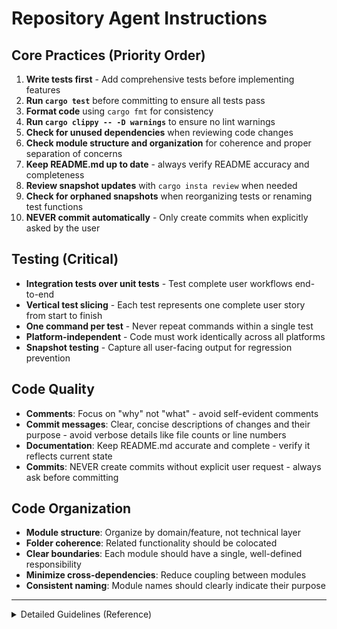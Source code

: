 # Repository Agent Instructions

## Core Practices (Priority Order)

1. **Write tests first** - Add comprehensive tests before implementing features
2. **Run `cargo test`** before committing to ensure all tests pass
3. **Format code** using `cargo fmt` for consistency
4. **Run `cargo clippy -- -D warnings`** to ensure no lint warnings
5. **Check for unused dependencies** when reviewing code changes
6. **Check module structure and organization** for coherence and proper separation of concerns
7. **Keep README.md up to date** - always verify README accuracy and completeness
8. **Review snapshot updates** with `cargo insta review` when needed
9. **Check for orphaned snapshots** when reorganizing tests or renaming test functions
10. **NEVER commit automatically** - Only create commits when explicitly asked by the user

## Testing (Critical)

- **Integration tests over unit tests** - Test complete user workflows end-to-end
- **Vertical test slicing** - Each test represents one complete user story from start to finish
- **One command per test** - Never repeat commands within a single test
- **Platform-independent** - Code must work identically across all platforms
- **Snapshot testing** - Capture all user-facing output for regression prevention

## Code Quality

- **Comments**: Focus on "why" not "what" - avoid self-evident comments
- **Commit messages**: Clear, concise descriptions of changes and their purpose - avoid verbose details like file counts or line numbers
- **Documentation**: Keep README.md accurate and complete - verify it reflects current state
- **Commits**: NEVER create commits without explicit user request - always ask before committing

## Code Organization

- **Module structure**: Organize by domain/feature, not technical layer
- **Folder coherence**: Related functionality should be colocated
- **Clear boundaries**: Each module should have a single, well-defined responsibility
- **Minimize cross-dependencies**: Reduce coupling between modules
- **Consistent naming**: Module names should clearly indicate their purpose

---

<details>
<summary>Detailed Guidelines (Reference)</summary>

### Test Architecture
- **Integration tests over unit tests** - Test complete user workflows end-to-end
- **Vertical test slicing** - Each test covers one complete user story from input to output
- **Test organization by user workflow** - Group tests by command, not by technical concern
- **One command per test** - Never execute the same command multiple times within a single test
- **Unique test scenarios** - The same command with identical preconditions should never appear in multiple tests
- **Platform-independent** - Code must work identically across all supported platforms
- **Snapshot testing extensively** - Capture and validate all user-facing output for regression prevention

### Code Comments
- **Avoid "what" comments** that simply echo what the code does (e.g., `// Set x to 5`)
- **Focus on "why" comments** that explain business logic, edge cases, or non-obvious decisions
- **Remove self-evident comments** like `// Import models module` or `// Create a variable`
- **Keep comments concise** - prefer clear variable/function names over lengthy explanations

### README.md Maintenance

Always keep README.md accurate and complete. Update for any changes that affect:

**User-Facing Changes:**
- New commands or features → Update Features and Getting Started sections
- Command syntax changes → Update usage examples  
- New file formats → Update Data Format Reference
- Error messages or workflows → Update Troubleshooting

**Developer-Facing Changes:**
- New source files → Update Project Structure section
- Test changes → Update test count and descriptions
- Development workflow → Update Development commands

**Requirements:**
- User info first (Features → Getting Started → Data Format)
- Clear separation with `---` and "For Developers" heading
- All examples must work as shown
- Features describe user benefits, not implementation details
- Verify README accuracy during code reviews
- Update immediately when functionality changes

### Code Organization Details

**Module Structure:**
- **Domain-driven organization** - Group by business functionality (commands, models, data) rather than technical patterns (utils, helpers, managers)
- **Feature cohesion** - Related types, functions, and logic should live in the same module
- **Single responsibility** - Each module should have one clear purpose
- **Dependency direction** - Higher-level modules should depend on lower-level ones, not vice versa
- **Public API clarity** - Each module should expose a minimal, focused public interface

**Folder Structure:**
- **Logical grouping** - Directory structure should reflect the mental model of the domain
- **Avoid deep nesting** - Keep directory hierarchy simple and navigable
- **Consistent patterns** - Similar modules should follow the same organizational pattern
- **Colocation benefits** - Files that change together should be located near each other

**Colocation Best Practices:**
- **Tests near code** - Integration tests organized by feature, not by technical implementation
- **Related types together** - Data structures and their associated functions in the same module
- **Error handling colocation** - Error types near the code that uses them
- **Schema and validation** - Data schemas close to the models they validate
- **Avoid scattered concerns** - Don't spread a single feature across multiple distant modules

</details>
